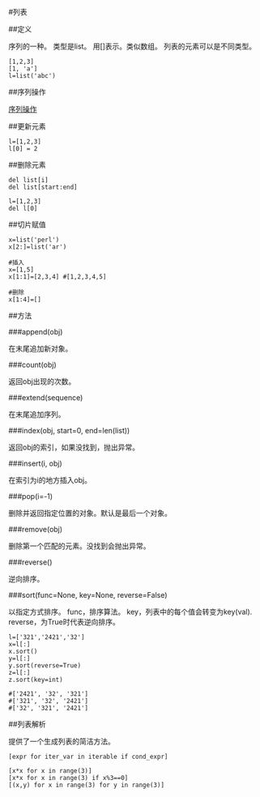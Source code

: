 #列表

##定义

序列的一种。
类型是list。
用[]表示。类似数组。
列表的元素可以是不同类型。

```
[1,2,3]
[1, 'a']
l=list('abc')
```


##序列操作

[序列操作](sequence.md)

##更新元素

```
l=[1,2,3]
l[0] = 2
```

##删除元素

```
del list[i]
del list[start:end]
```

```
l=[1,2,3]
del l[0]
```

##切片赋值

```
x=list('perl')
x[2:]=list('ar')

#插入
x=[1,5]
x[1:1]=[2,3,4] #[1,2,3,4,5]

#删除
x[1:4]=[]
```


##方法

###append(obj)

在末尾追加新对象。

###count(obj)

返回obj出现的次数。

###extend(sequence)

在末尾追加序列。

###index(obj, start=0, end=len(list))

返回obj的索引，如果没找到，抛出异常。

###insert(i, obj)

在索引为i的地方插入obj。

###pop(i=-1)

删除并返回指定位置的对象。默认是最后一个对象。

###remove(obj)

删除第一个匹配的元素。没找到会抛出异常。

###reverse()

逆向排序。

###sort(func=None, key=None, reverse=False)

以指定方式排序。
func，排序算法。
key，列表中的每个值会转变为key(val).
reverse，为True时代表逆向排序。

```
l=['321','2421','32']
x=l[:]
x.sort() 
y=l[:]
y.sort(reverse=True)
z=l[:]
z.sort(key=int)

#['2421', '32', '321']
#['321', '32', '2421']
#['32', '321', '2421']
```


##列表解析

提供了一个生成列表的简洁方法。

```
[expr for iter_var in iterable if cond_expr]
```

```
[x*x for x in range(3)]
[x*x for x in range(3) if x%3==0]
[(x,y) for x in range(3) for y in range(3)]
```
